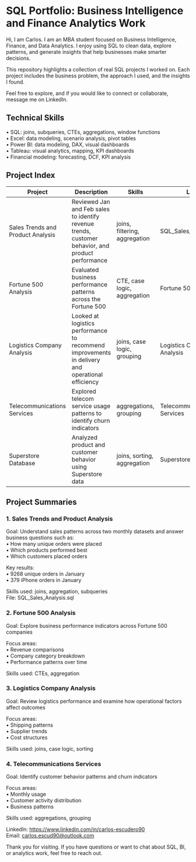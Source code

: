 # SQL Portfolio: Business Intelligence and Finance Analytics Work

Hi, I am Carlos. I am an MBA student focused on Business Intelligence, Finance, and Data Analytics. I enjoy using SQL to clean data, explore patterns, and generate insights that help businesses make smarter decisions.

This repository highlights a collection of real SQL projects I worked on. Each project includes the business problem, the approach I used, and the insights I found.

Feel free to explore, and if you would like to connect or collaborate, message me on LinkedIn.


## Technical Skills
• SQL: joins, subqueries, CTEs, aggregations, window functions  
• Excel: data modeling, scenario analysis, pivot tables  
• Power BI: data modeling, DAX, visual dashboards  
• Tableau: visual analytics, mapping, KPI dashboards  
• Financial modeling: forecasting, DCF, KPI analysis  


## Project Index

| Project | Description | Skills | Link |
|--------|-------------|--------|------|
| Sales Trends and Product Analysis | Reviewed Jan and Feb sales to identify revenue trends, customer behavior, and product performance | joins, filtering, aggregation | SQL_Sales_Analysis.sql |
| Fortune 500 Analysis | Evaluated business performance patterns across the Fortune 500 | CTE, case logic, aggregation | Fortune 500 Analysis |
| Logistics Company Analysis | Looked at logistics performance to recommend improvements in delivery and operational efficiency | joins, case logic, grouping | Logistics Company Analysis |
| Telecommunications Services | Explored telecom service usage patterns to identify churn indicators | aggregations, grouping | Telecommunication Services |
| Superstore Database | Analyzed product and customer behavior using Superstore data | joins, sorting, aggregation | Superstore Database |


## Project Summaries

### 1. Sales Trends and Product Analysis
Goal: Understand sales patterns across two monthly datasets and answer business questions such as:  
• How many unique orders were placed  
• Which products performed best  
• Which customers placed orders  

Key results:  
• 9268 unique orders in January  
• 379 iPhone orders in January  

Skills used: joins, aggregation, subqueries  
File: SQL_Sales_Analysis.sql  


### 2. Fortune 500 Analysis
Goal: Explore business performance indicators across Fortune 500 companies  

Focus areas:  
• Revenue comparisons  
• Company category breakdown  
• Performance patterns over time  

Skills used: CTEs, aggregation  


### 3. Logistics Company Analysis
Goal: Review logistics performance and examine how operational factors affect outcomes  

Focus areas:  
• Shipping patterns  
• Supplier trends  
• Cost structures  

Skills used: joins, case logic, sorting  


### 4. Telecommunications Services
Goal: Identify customer behavior patterns and churn indicators  

Focus areas:  
• Monthly usage  
• Customer activity distribution  
• Business patterns  

Skills used: aggregations, grouping  


LinkedIn: https://www.linkedin.com/in/carlos-escudero90  
Email: carlos.escud90@outlook.com

Thank you for visiting. If you have questions or want to chat about SQL, BI, or analytics work, feel free to reach out.
